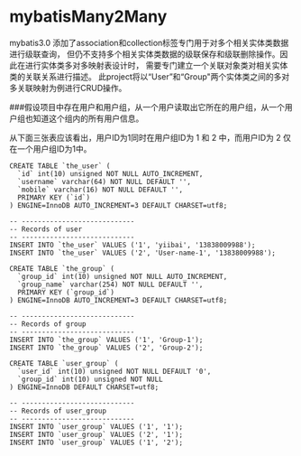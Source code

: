 # mybatisMany2Many


mybatis3.0 添加了association和collection标签专门用于对多个相关实体类数据进行级联查询，
但仍不支持多个相关实体类数据的级联保存和级联删除操作。因此在进行实体类多对多映射表设计时，
需要专门建立一个关联对象类对相关实体类的关联关系进行描述。
此project将以“User”和“Group"两个实体类之间的多对多关联映射为例进行CRUD操作。


###假设项目中存在用户和用户组，从一个用户读取出它所在的用户组，从一个用户组也知道这个组内的所有用户信息。

从下面三张表应该看出，用户ID为1同时在用户组ID为 1 和 2 中，而用户ID为 2 仅在一个用户组ID为1中。


```
CREATE TABLE `the_user` (
  `id` int(10) unsigned NOT NULL AUTO_INCREMENT,
  `username` varchar(64) NOT NULL DEFAULT '',
  `mobile` varchar(16) NOT NULL DEFAULT '',
  PRIMARY KEY (`id`)
) ENGINE=InnoDB AUTO_INCREMENT=3 DEFAULT CHARSET=utf8;

-- ----------------------------
-- Records of user
-- ----------------------------
INSERT INTO `the_user` VALUES ('1', 'yiibai', '13838009988');
INSERT INTO `the_user` VALUES ('2', 'User-name-1', '13838009988');

```

```
CREATE TABLE `the_group` (
  `group_id` int(10) unsigned NOT NULL AUTO_INCREMENT,
  `group_name` varchar(254) NOT NULL DEFAULT '',
  PRIMARY KEY (`group_id`)
) ENGINE=InnoDB AUTO_INCREMENT=3 DEFAULT CHARSET=utf8;

-- ----------------------------
-- Records of group
-- ----------------------------
INSERT INTO `the_group` VALUES ('1', 'Group-1');
INSERT INTO `the_group` VALUES ('2', 'Group-2');

```

```
CREATE TABLE `user_group` (
  `user_id` int(10) unsigned NOT NULL DEFAULT '0',
  `group_id` int(10) unsigned NOT NULL
) ENGINE=InnoDB DEFAULT CHARSET=utf8;

-- ----------------------------
-- Records of user_group
-- ----------------------------
INSERT INTO `user_group` VALUES ('1', '1');
INSERT INTO `user_group` VALUES ('2', '1');
INSERT INTO `user_group` VALUES ('1', '2');

```
